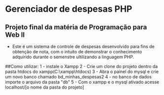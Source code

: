 # Gerenciador de despesas PHP
## Projeto final da matéria de Programação para Web II
- Este é um sistema de controle de despesas desenvolvido para fins de obtenção de nota, com o intuito de demonstrar o conhecimento adquirido durante o semenstre ultilizando a linguagem PHP.

##Como utilizar:
1 - instale o Xampp
2 - Crie um clone do projeto dentro da pasta htdocs do xampp(C:\xampp\htdocs)
3 - Abra o painel do mysql e crie um novo banco chamado bd_minhas_despesas2 
4 - no banco de dados importe o arquivo da pasta "db"
5 - Com o xampp e o mysql ativado acesse localhost/[o nome da pasta do projeto]
